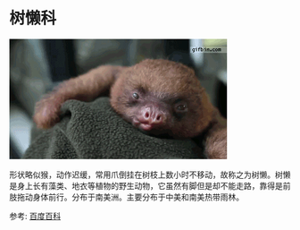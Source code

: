 # 树懒科

![](树懒01.gif)

形状略似猴，动作迟缓，常用爪倒挂在树枝上数小时不移动，故称之为树懒。树懒是身上长有藻类、地衣等植物的野生动物，它虽然有脚但是却不能走路，靠得是前肢拖动身体前行。分布于南美洲。主要分布于中美和南美热带雨林。

参考: [百度百科](https://baike.baidu.com/item/%E6%A0%91%E6%87%92/587782?fr=aladdin)